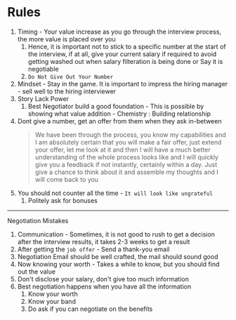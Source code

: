 # Rules
1. Timing - Your value increase as you go through the interview process, the more value is placed over you
	1. Hence, it is important not to stick to a specific number at the start of the interview, if at all, give your current salary if required to avoid getting washed out when salary filteration is being done or Say it is negotiable
	2. `Do Not Give Out Your Number`
2. Mindset - Stay in the game. It is important to impress the hiring manager - sell well to the hiring interviewer
3. Story Lack Power 
	1. Best Negotiator build a good foundation
			- This is possible by showing what value addition 
			- Chemistry : Building relationship
4. Dont give a number, get an offer from them when they ask in-between
	>  We have been through the process, you know my capabilities and I am absolutely certain that you will make a fair offer, just extend your offer, let me look at it and then I will have a much better understanding of the whole process looks like and I will quickly give you a feedback if not instantly, certainly within a day. Just give a chance to think about it and assemble my thoughts and I will come back to you
5. You should not counter all the time - `It will look like ungrateful`
	1. Politely ask for bonuses

----
Negotiation Mistakes

1. Communication - Sometimes, it is not good to rush to get a decision after the interview results, it takes 2-3 weeks to get a result
2. After getting the `job offer` - Send a thank-you email 
3. Negotiation Email should be well crafted, the mail should sound good
4. Now knowing your worth - Takes a while to know, but you should find out the value
5. Don't disclose your salary, don't give too much information
6. Best negotiation happens when you have all the information
	1. Know your worth
	2. Know your band
	3. Do ask if you can negotiate on the benefits

